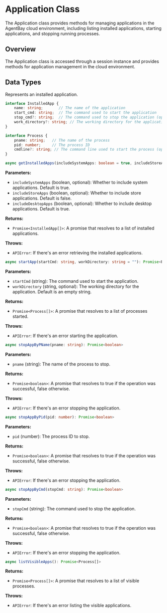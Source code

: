 # Application Class

The Application class provides methods for managing applications in the AgentBay cloud environment, including listing installed applications, starting applications, and stopping running processes.

## Overview

The Application class is accessed through a session instance and provides methods for application management in the cloud environment.

## Data Types


Represents an installed application.


```typescript
interface InstalledApp {
    name: string;       // The name of the application
    start_cmd: string;  // The command used to start the application
    stop_cmd?: string;  // The command used to stop the application (optional)
    work_directory?: string; // The working directory for the application (optional)
}
```


```typescript
interface Process {
    pname: string;   // The name of the process
    pid: number;     // The process ID
    cmdline?: string; // The command line used to start the process (optional)
}
```


```typescript
async getInstalledApps(includeSystemApps: boolean = true, includeStoreApps: boolean = false, includeDesktopApps: boolean = true): Promise<InstalledApp[]>
```

**Parameters:**
- `includeSystemApps` (boolean, optional): Whether to include system applications. Default is true.
- `includeStoreApps` (boolean, optional): Whether to include store applications. Default is false.
- `includeDesktopApps` (boolean, optional): Whether to include desktop applications. Default is true.

**Returns:**
- `Promise<InstalledApp[]>`: A promise that resolves to a list of installed applications.

**Throws:**
- `APIError`: If there's an error retrieving the installed applications.


```typescript
async startApp(startCmd: string, workDirectory: string = ""): Promise<Process[]>
```

**Parameters:**
- `startCmd` (string): The command used to start the application.
- `workDirectory` (string, optional): The working directory for the application. Default is an empty string.

**Returns:**
- `Promise<Process[]>`: A promise that resolves to a list of processes started.

**Throws:**
- `APIError`: If there's an error starting the application.


```typescript
async stopAppByPName(pname: string): Promise<boolean>
```

**Parameters:**
- `pname` (string): The name of the process to stop.

**Returns:**
- `Promise<boolean>`: A promise that resolves to true if the operation was successful, false otherwise.

**Throws:**
- `APIError`: If there's an error stopping the application.


```typescript
async stopAppByPid(pid: number): Promise<boolean>
```

**Parameters:**
- `pid` (number): The process ID to stop.

**Returns:**
- `Promise<boolean>`: A promise that resolves to true if the operation was successful, false otherwise.

**Throws:**
- `APIError`: If there's an error stopping the application.


```typescript
async stopAppByCmd(stopCmd: string): Promise<boolean>
```

**Parameters:**
- `stopCmd` (string): The command used to stop the application.

**Returns:**
- `Promise<boolean>`: A promise that resolves to true if the operation was successful, false otherwise.

**Throws:**
- `APIError`: If there's an error stopping the application.


```typescript
async listVisibleApps(): Promise<Process[]>
```

**Returns:**
- `Promise<Process[]>`: A promise that resolves to a list of visible processes.

**Throws:**
- `APIError`: If there's an error listing the visible applications.

